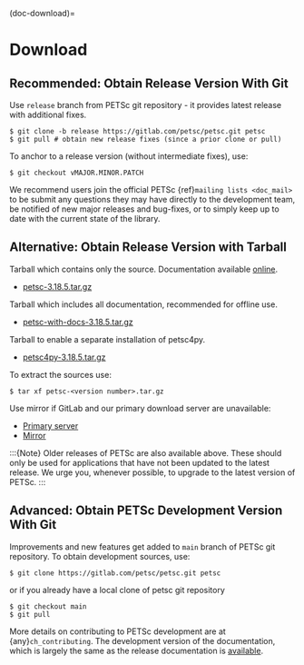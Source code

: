 (doc-download)=

# Download

## Recommended: Obtain Release Version With Git

Use `release` branch from PETSc git repository - it provides latest release with additional fixes.

```console
$ git clone -b release https://gitlab.com/petsc/petsc.git petsc
$ git pull # obtain new release fixes (since a prior clone or pull)
```

To anchor to a release version (without intermediate fixes), use:

```console
$ git checkout vMAJOR.MINOR.PATCH
```

We recommend users join the official PETSc {ref}`mailing lists <doc_mail>` to be submit
any questions they may have directly to the development team, be notified of new major
releases and bug-fixes, or to simply keep up to date with the current state of the
library.

## Alternative: Obtain Release Version with Tarball

Tarball which contains only the source. Documentation available [online](https://petsc.org/release).

- [petsc-3.18.5.tar.gz](https://ftp.mcs.anl.gov/pub/petsc/release-snapshots/petsc-3.18.5.tar.gz)

Tarball which includes all documentation, recommended for offline use.

- [petsc-with-docs-3.18.5.tar.gz](https://ftp.mcs.anl.gov/pub/petsc/release-snapshots/petsc-with-docs-3.18.5.tar.gz)

Tarball to enable a separate installation of petsc4py.

- [petsc4py-3.18.5.tar.gz](https://ftp.mcs.anl.gov/pub/petsc/release-snapshots/petsc4py-3.18.5.tar.gz)

To extract the sources use:

```console
$ tar xf petsc-<version number>.tar.gz
```

Use mirror if GitLab and our primary download server are unavailable:

- [Primary server](https://ftp.mcs.anl.gov/pub/petsc/release-snapshots/)
- [Mirror](https://www.mcs.anl.gov/petsc/mirror/release-snapshots/)

:::{Note}
Older releases of PETSc are also available above. These should only be used for
applications that have not been updated to the latest release. We urge you, whenever
possible, to upgrade to the latest version of PETSc.
:::

## Advanced: Obtain PETSc Development Version With Git

Improvements and new features get added to `main` branch of PETSc git repository. To obtain development sources, use:

```console
$ git clone https://gitlab.com/petsc/petsc.git petsc
```

or if you already have a local clone of petsc git repository

```console
$ git checkout main
$ git pull
```

More details on contributing to PETSc development are at {any}`ch_contributing`. The development version of
the documentation, which is largely the same as the release documentation is [available](https://petsc.org/main).
